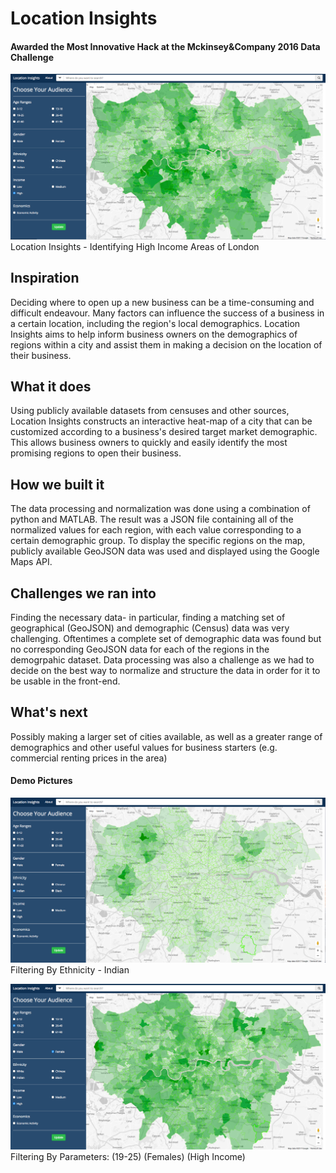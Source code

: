 # Location Insights

#### Awarded the Most Innovative Hack at the Mckinsey&Company 2016 Data Challenge

![Identifying High Income Areas of London](/readme/Identifying_High_Income_Areas.png "Identifying High Income Areas of London")
Location Insights - Identifying High Income Areas of London

## Inspiration
Deciding where to open up a new business can be a time-consuming and difficult endeavour. Many factors can influence the success of a business in a certain location, including the region's local demographics. Location Insights aims to help inform business owners on the demographics of regions within a city and assist them in making a decision on the location of their business.

## What it does
Using publicly available datasets from censuses and other sources, Location Insights constructs an interactive heat-map of a city that can be customized according to a business's desired target market demographic. This allows business owners to quickly and easily identify the most promising regions to open their business.

## How we built it
The data processing and normalization was done using a combination of python and MATLAB. The result was a JSON file containing all of the normalized values for each region, with each value corresponding to a certain demographic group. To display the specific regions on the map, publicly available GeoJSON data was used and displayed using the Google Maps API.

## Challenges we ran into
Finding the necessary data- in particular, finding a matching set of geographical (GeoJSON) and demographic (Census) data was very challenging. Oftentimes a complete set of demographic data was found but no corresponding GeoJSON data for each of the regions in the demogrpahic dataset. Data processing was also a challenge as we had to decide on the best way to normalize and structure the data in order for it to be usable in the front-end.

## What's next
Possibly making a larger set of cities available, as well as a greater range of demographics and other useful values for business starters (e.g. commercial renting prices in the area)

#### Demo Pictures

![Filter By Ethnicity - Indian](/readme/Filter_By_Indian_Ethnicity.png "Filtering By Ethnicity - Indian")
Filtering By Ethnicity - Indian

![Filtering By Parameters: (19-25) (Females) (High Income)](/readme/Young_High_Income_Females.png "Filtering By Parameters: (19-25) (Females) (High Income)")
Filtering By Parameters: (19-25) (Females) (High Income)
